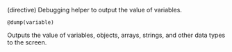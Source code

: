 (directive)
Debugging helper to output the value of variables.

```textwire
@dump(variable)
```

Outputs the value of variables, objects, arrays, strings, and other data types to the screen.
